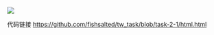 
![](https://s3.cn-north-1.amazonaws.com.cn/tws-upload/images/1549200059075-54a57317-c9f7-44c5-8b67-973adab46fd6.png)

代码链接 https://github.com/fishsalted/tw_task/blob/task-2-1/html.html